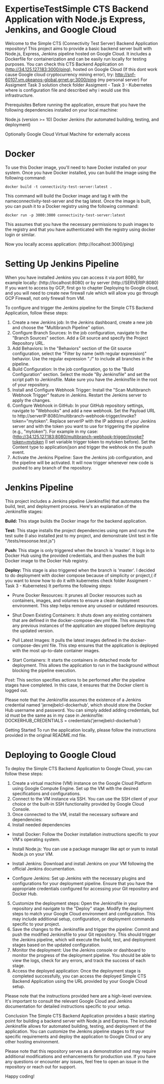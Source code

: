 # ExpertiseTestSimple CTS Backend Application with Node.js Express, Jenkins, and Google Cloud
Welcome to the Simple CTS (Connectivity Test Server) Backend Application repository! This project aims to provide a basic backend server built with Node.js, Express, Jenkins pipeline hosted on Google Cloud.
It includes a Dockerfile for containerization and can be easily run locally for testing purposes.
You can check this CTS Backend Application on  (http://34.125.127.183:3000/ping), hosted on Google Cloud (If this dont work cause Google cloud cryptocurrency mining error), try: http://snf-60107.vm.okeanos-global.grnet.gr:3000/ping (my personal server)
For Assigment Task 3 solution check folder Assigment - Task 3 - Kubernetes where is configuration file and described why i would use this infrastructure.

Prerequisites
Before running the application, ensure that you have the following dependencies installed on your local machine:

Node.js (version >= 10)
Docker
Jenkins (for automated building, testing, and deployment)

Optionally
Google Cloud Virtual Machine for externally access

# Docker
To use this Docker image, you'll need to have Docker installed on your system. Once you have Docker installed, 
you can build the image using the following command:

`docker build -t connectivity-test-server:latest .`

This command will build the Docker image and tag it with the nameconnectivity-test-server and the tag latest.
Once the image is built, you can push it to a Docker registry using the following command:

`docker run -p 3000:3000 connectivity-test-server:latest`

This assumes that you have the necessary permissions to push images to the registry and that you have authenticated with the registry using docker login or similar.

Now you locally access application: (http://localhost:3000/ping)

# Setting Up Jenkins Pipeline

When you have installed Jenkins you can access it via port 8080, for example locally: (http://localhost:8080) or by server (http://SERVERIP:8080)
If you want to access by GCP, first go to chapter Deploying to Google cloud, and you will need to create new firewall rule which will allow you go through GCP Firewall, not only firewall from VM.

To configure and trigger the Jenkins pipeline for the Simple CTS Backend Application, follow these steps:

1. Create a new Jenkins job: In the Jenkins dashboard, create a new job and choose the "Multibranch Pipeline" option.
2. Configure Branch Sources: In the job configuration, navigate to the "Branch Sources" section. Add a Git source and specify the Project Repository URL.
3. Add Behaviors: In the "Behaviors" section of the Git source configuration, select the "Filter by name (with regular expression)" behavior. Use the regular expression "./" to include all branches in the pipeline.
4. Build Configuration: In the job configuration, go to the "Build Configuration" section. Select the mode "By Jenkinsfile" and set the script path to Jenkinsfile. Make sure you have the Jenkinsfile in the root of your repository.
5. Install and Configure Webhook Trigger: Install the "Scan Multibranch Webhook Trigger" feature in Jenkins. Restart the Jenkins server to apply the changes.
6. Configure Webhook in GitHub: In your GitHub repository settings, navigate to "Webhooks" and add a new webhook. Set the Payload URL to http://serverIP:8080/multibranch-webhook-trigger/invoke?token="mytoken".
Replace serverIP with the IP address of your Jenkins server and <trigger-token> with the token you want to use for triggering the pipeline (e.g., "mytoken").
For example in my case: (http://34.125.127.183:8080/multibranch-webhook-trigger/invoke?token=mytoken (I set variable trigger token to mytoken before).
Set the Content type to application/json and trigger the webhook on the push event.
7. Activate the Jenkins Pipeline: Save the Jenkins job configuration, and the pipeline will be activated. It will now trigger whenever new code is pushed to any branch of the repository.

# Jenkins Pipeline

This project includes a Jenkins pipeline (Jenkinsfile) that automates the build, test, and deployment process. Here's an explanation of the Jenkinsfile stages:

**Build:** This stage builds the Docker image for the backend application.

  

**Test:** This stage installs the project dependencies using npm and runs the test suite (I also installed jest to my project, and demonstrate Unit test in file "/tests/resoonse.test.js")

  
  
**Push:** This stage is only triggered when the branch is 'master'. It logs in to Docker Hub using the provided credentials, and then pushes the built Docker image to the Docker Hub registry.

  
  
**Deploy:** This stage is also triggered when the branch is 'master'. I decided to do deployment with docker compose because of simplicity or project,( if you want to know how to do it with kubernetes check folder Assigment - Task 3 - Kubernetes) It performs the following steps:

  
  
- Prune Docker Resources: It prunes all Docker resources such as containers, images, and volumes to ensure a clean deployment environment. This step helps remove any unused or outdated resources.

  
  
- Shut Down Existing Containers: It shuts down any existing containers that are defined in the docker-compose-dev.yml file. This ensures that any previous instances of the application are stopped before deploying the updated version.

  
  
- Pull Latest Images: It pulls the latest images defined in the docker-compose-dev.yml file. This step ensures that the application is deployed with the most up-to-date container images.

  
  
- Start Containers: It starts the containers in detached mode for deployment. This allows the application to run in the background without blocking the pipeline execution.

  
Post: This section specifies actions to be performed after the pipeline stages have completed. In this case, it ensures that the Docker client is logged out.

  
  
Please note that the Jenkinsfile assumes the existence of a Jenkins credential named 'jernejbelcl-dockerhub', which should store the Docker Hub username and password.
You can simply added adding credentials, but id must be the same as in my case in Jenkinsfile: DOCKERHUB_CREDENTIALS = credentials('jernejbelcl-dockerhub')

Getting Started
To run the application locally, please follow the instructions provided in the original README.md file.

# Deploying to Google Cloud

To deploy the Simple CTS Backend Application to Google Cloud, you can follow these steps:

1. Create a virtual machine (VM) instance on the Google Cloud Platform using Google Compute Engine. Set up the VM with the desired specifications and configurations.
2. Connect to the VM instance via SSH. You can use the SSH client of your choice or the built-in SSH functionality provided by Google Cloud Console.
3. Once connected to the VM, install the necessary software and dependencies:
4. Install needed dependencies
  
  
- Install Docker: Follow the Docker installation instructions specific to your VM's operating system.
  
  
- Install Node.js: You can use a package manager like apt or yum to install Node.js on your VM.
  
  
- Install Jenkins: Download and install Jenkins on your VM following the official Jenkins documentation.
  
  
- Configure Jenkins: Set up Jenkins with the necessary plugins and configurations for your deployment pipeline. Ensure that you have the appropriate credentials configured for accessing your Git repository and Docker Hub.
5. Customize the deployment steps: Open the Jenkinsfile in your repository and navigate to the "Deploy" stage. Modify the deployment steps to match your Google Cloud environment and configuration. This may include additional setup, configuration, or deployment commands specific to your project.
6. Save the changes to the Jenkinsfile and trigger the pipeline: Commit and push the modified Jenkinsfile to your Git repository. This should trigger the Jenkins pipeline, which will execute the build, test, and deployment stages based on the updated configuration.
7. Monitor the deployment: Use the Jenkins console or dashboard to monitor the progress of the deployment pipeline. You should be able to view the logs, check for any errors, and track the success of each stage.
8. Access the deployed application: Once the deployment stage is completed successfully, you can access the deployed Simple CTS Backend Application using the URL provided by your Google Cloud setup.

Please note that the instructions provided here are a high-level overview. It's important to consult the relevant Google Cloud and Jenkins documentation for detailed instructions specific to your setup.

Conclusion
The Simple CTS Backend Application provides a basic starting point for building a backend server with Node.js and Express. The included Jenkinsfile allows for automated building, testing, and deployment of the application. You can customize the Jenkins pipeline stages to fit your specific requirements and deploy the application to Google Cloud or any other hosting environment.

Please note that this repository serves as a demonstration and may require additional modifications and enhancements for production use. If you have any questions or encounter any issues, feel free to open an issue in the repository or reach out for support.

Happy coding!
